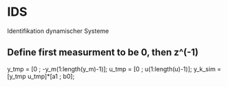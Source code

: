 # IDS
Identifikation dynamischer Systeme


## Define first measurment to be 0, then z^(-1)
y_tmp = [0 ; -y_m(1:length(y_m)-1)];
u_tmp = [0 ; u(1:length(u)-1)];
y_k_sim = [y_tmp u_tmp]*[a1 ; b0];